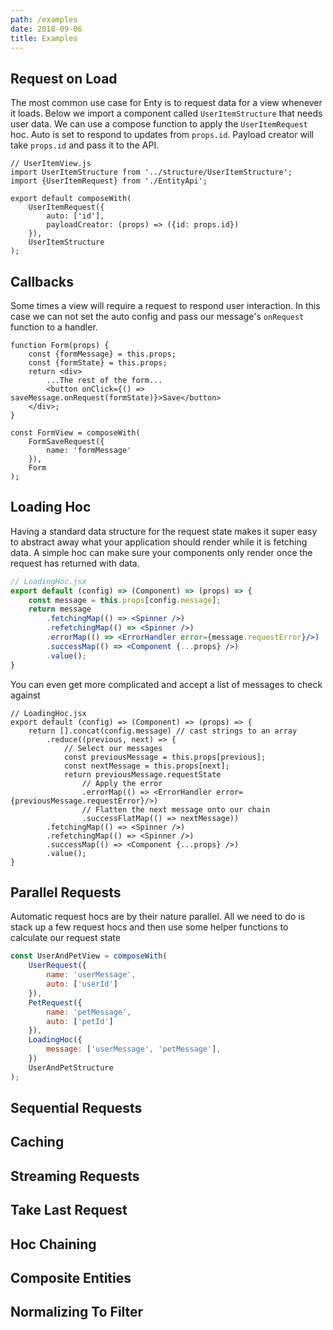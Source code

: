 ```yaml
---
path: /examples
date: 2018-09-06
title: Examples
---
```


## Request on Load
The most common use case for Enty is to request data for a view whenever it loads. 
Below we import a component called `UserItemStructure` that needs user data.
We can use a compose function to apply the `UserItemRequest` hoc.
Auto is set to respond to updates from `props.id`.
Payload creator will take `props.id` and pass it to the API.

```
// UserItemView.js
import UserItemStructure from '../structure/UserItemStructure';
import {UserItemRequest} from './EntityApi';

export default composeWith(
    UserItemRequest({
        auto: ['id'],
        payloadCreator: (props) => ({id: props.id})
    }),
    UserItemStructure
);
```

## Callbacks
Some times a view will require a request to respond user interaction. In this case we can not set
the auto config and pass our message's `onRequest` function to a handler.

```
function Form(props) {
    const {formMessage} = this.props;
    const {formState} = this.props;
    return <div>
        ...The rest of the form...
        <button onClick={() => saveMessage.onRequest(formState)}>Save</button>
    </div>;
}

const FormView = composeWith(
    FormSaveRequest({
        name: 'formMessage'
    }),
    Form
);

```
## Loading Hoc
Having a standard data structure for the request state makes it super easy to abstract away what
your application should render while it is fetching data. A simple hoc can make sure your components
only render once the request has returned with data.

```jsx
// LoadingHoc.jsx
export default (config) => (Component) => (props) => {
    const message = this.props[config.message];
    return message
        .fetchingMap(() => <Spinner />)
        .refetchingMap(() => <Spinner />)
        .errorMap(() => <ErrorHandler error={message.requestError}/>)
        .successMap(() => <Component {...props} />)
        .value();
}
```

You can even get more complicated and accept a list of messages to check against

```
// LoadingHoc.jsx
export default (config) => (Component) => (props) => {
    return [].concat(config.message) // cast strings to an array
        .reduce((previous, next) => {
            // Select our messages
            const previousMessage = this.props[previous];
            const nextMessage = this.props[next];
            return previousMessage.requestState
                // Apply the error
                .errorMap(() => <ErrorHandler error={previousMessage.requestError}/>)
                // Flatten the next message onto our chain
                .successFlatMap(() => nextMessage))
        .fetchingMap(() => <Spinner />)
        .refetchingMap(() => <Spinner />)
        .successMap(() => <Component {...props} />)
        .value();
}
```

## Parallel Requests
Automatic request hocs are by their nature parallel. All we need to do is stack up a few request
hocs and then use some helper functions to calculate our request state

```js
const UserAndPetView = composeWith(
    UserRequest({
        name: 'userMessage',
        auto: ['userId']
    }),
    PetRequest({
        name: 'petMessage',
        auto: ['petId']
    }),
    LoadingHoc({
        message: ['userMessage', 'petMessage'],
    })
    UserAndPetStructure
);
```

## Sequential Requests


## Caching

## Streaming Requests

## Take Last Request

## Hoc Chaining

## Composite Entities

## Normalizing To Filter


